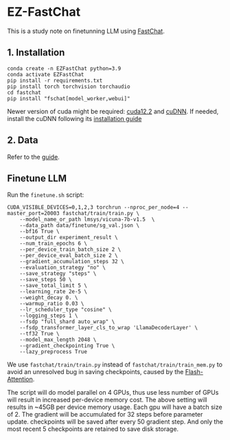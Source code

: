 # EZ-FastChat
This is a study note on finetunning LLM using [FastChat](https://github.com/lm-sys/FastChat).

## 1. Installation
```
conda create -n EZFastChat python=3.9
conda activate EZFastChat
pip install -r requirements.txt
pip install torch torchvision torchaudio
cd fastchat
pip install "fschat[model_worker,webui]"
```
Newer version of cuda might be required:
[cuda12.2](https://developer.nvidia.com/cuda-12-2-0-download-archive) and [cuDNN](https://developer.nvidia.com/rdp/cudnn-download). 
If needed, install the cuDNN following its [installation guide](https://docs.nvidia.com/deeplearning/cudnn/install-guide/index.html#install-linux)


## 2. Data
Refer to the [guide](https://github.com/puar-playground/EZ-FastChat/tree/main/data).


## Finetune LLM
Run the `finetune.sh` script:
```
CUDA_VISIBLE_DEVICES=0,1,2,3 torchrun --nproc_per_node=4 --master_port=20003 fastchat/train/train.py \
    --model_name_or_path lmsys/vicuna-7b-v1.5  \
    --data_path data/finetune/sg_val.json \
    --bf16 True \
    --output_dir experiment_result \
    --num_train_epochs 6 \
    --per_device_train_batch_size 2 \
    --per_device_eval_batch_size 2 \
    --gradient_accumulation_steps 32 \
    --evaluation_strategy "no" \
    --save_strategy "steps" \
    --save_steps 50 \
    --save_total_limit 5 \
    --learning_rate 2e-5 \
    --weight_decay 0. \
    --warmup_ratio 0.03 \
    --lr_scheduler_type "cosine" \
    --logging_steps 1 \
    --fsdp "full_shard auto_wrap" \
    --fsdp_transformer_layer_cls_to_wrap 'LlamaDecoderLayer' \
    --tf32 True \
    --model_max_length 2048 \
    --gradient_checkpointing True \
    --lazy_preprocess True
```
We use `fastchat/train/train.py` instead of `fastchat/train/train_mem.py` to avoid an unresolved bug in saving checkpoints, caused by the [Flash-Attention](https://github.com/Dao-AILab/flash-attention). 

The script will do model parallel on 4 GPUs, thus use less number of GPUs will result in increased per-device memory cost. The above setting will results in ~45GB per device memory usage. Each gpu will have a batch size of 2. The gradient will be accumulated for 32 steps before parameter update. checkpoints will be saved after every 50 gradient step. And only the most recent 5 checkpoints are retained to save disk storage. 

